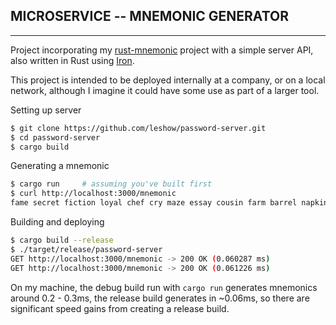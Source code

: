 ## MICROSERVICE -- MNEMONIC GENERATOR
---

Project incorporating my [rust-mnemonic](https://github.com/leshow/rust_mnemonic) project with a simple server API, also written in Rust using [Iron](https://github.com/iron/iron).

This project is intended to be deployed internally at a company, or on a local network, although I imagine it could have some use as part of a larger tool.


Setting up server
```bash
$ git clone https://github.com/leshow/password-server.git
$ cd password-server
$ cargo build
```

Generating a mnemonic
```bash
$ cargo run     # assuming you've built first
$ curl http://localhost:3000/mnemonic
fame secret fiction loyal chef cry maze essay cousin farm barrel napkin issue predict three coil dutch any below pledge vocal crouch dynamic confirm
```

Building and deploying
```bash
$ cargo build --release
$ ./target/release/password-server
GET http://localhost:3000/mnemonic -> 200 OK (0.060287 ms)
GET http://localhost:3000/mnemonic -> 200 OK (0.061226 ms)
```

On my machine, the debug build run with `cargo run` generates mnemonics around 0.2 - 0.3ms, the release build generates in ~0.06ms, so there are significant speed gains from creating a release build.
